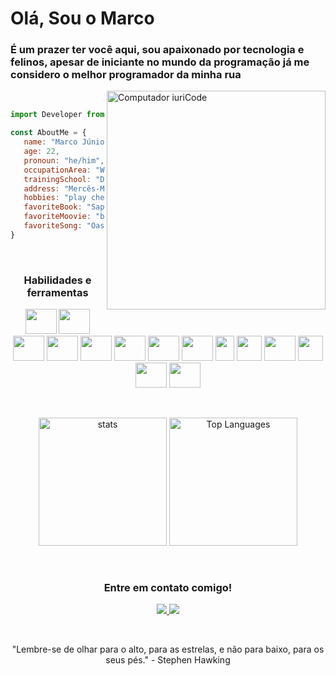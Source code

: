 # **Olá, Sou o Marco**

### É um prazer ter você aqui, sou apaixonado por tecnologia e felinos, apesar de iniciante no mundo da programação já me considero o melhor programador da minha rua

<img src="https://raw.githubusercontent.com/MicaelliMedeiros/micaellimedeiros/master/image/computer-illustration.png" min-width="400px" max-              width="350px" width="400px" align="right" alt="Computador iuriCode">

&nbsp;


   ```js
   import Developer from "./marcojr73.js";

   const AboutMe = {
      name: "Marco Júnior Lopes de Melo",
      age: 22,
      pronoun: "he/him",
      occupationArea: "Web developer",
      trainingSchool: "Driven Education",
      address: "Mercês-MG",
      hobbies: "play chess, read, and watch old movies",
      favoriteBook: "Sapiens: A Brief History of Humankind",
      favoriteMoovie: "back to the future",
      favoriteSong: "Oasis - Whatever"
   }
   ```

&nbsp;
<h3 align="center">Habilidades e ferramentas</h3>

<p align="center">
   <img src="https://cdn.jsdelivr.net/gh/devicons/devicon/icons/html5/html5-original.svg" width="50" height="40"/>
   <img src="https://cdn.jsdelivr.net/gh/devicons/devicon/icons/css3/css3-original.svg" width="50" height="40"/> 
   <img src="https://cdn.jsdelivr.net/gh/devicons/devicon/icons/javascript/javascript-original.svg" width="50" height="40"/> 
   <img src="https://cdn.jsdelivr.net/gh/devicons/devicon/icons/react/react-original-wordmark.svg" width="50" height="40"/>
   <img src="https://cdn.jsdelivr.net/gh/devicons/devicon/icons/nodejs/nodejs-original.svg" width="50" height="40"/>   
   <img src="https://cdn.jsdelivr.net/gh/devicons/devicon/icons/typescript/typescript-original.svg" width="50" height="40"/>
   <img src="https://cdn.jsdelivr.net/gh/devicons/devicon/icons/postgresql/postgresql-original-wordmark.svg" width="50" height="40"/>
   <img src="https://cdn.jsdelivr.net/gh/devicons/devicon/icons/mongodb/mongodb-original.svg" width="50" height="40"/>
   <img src="https://seeklogo.com/images/P/prisma-logo-3805665B69-seeklogo.com.png" width="30" height="40"/>
   <img src="https://cdn.icon-icons.com/icons2/2107/PNG/512/file_type_jest_icon_130514.png" width="40" height="40"/>
   <img src="https://cdn.icon-icons.com/icons2/2699/PNG/512/docker_official_logo_icon_169250.png" width="50" height="40"/>
   <img src="https://cdn.icon-icons.com/icons2/2389/PNG/512/amazon_aws_logo_icon_145507.png" width="40" height="40"/>
   <img src="https://cdn.jsdelivr.net/gh/devicons/devicon/icons/linux/linux-original.svg" width="50" height="40"/>
   <img src="https://cdn.jsdelivr.net/gh/devicons/devicon/icons/git/git-original.svg" width="50" height="40"/> 
 </p>

 &nbsp; 
  
<div align="center">
  <img height="205em" alt="stats" src="https://github-readme-stats.vercel.app/api?username=marcojr73&show_icons=true&hide_border=true&theme=midnight-purple&bg_color=0d1117&hide_border=true" />

  <img height="205em" alt="Top Languages" src="https://github-readme-stats.vercel.app/api/top-langs/?username=marcojr73&theme=midnight-purple&bg_color=0d1117&hide_border=true" />
</div>  
  
&nbsp;
<h3 align="center">Entre em contato comigo!</h3>
<p align=center>
<a href="https://www.linkedin.com/in/marco-junior-7a21871b2/"><img src = "https://img.shields.io/badge/-marcojunior-blue?style=flat-square&logo=Linkedin&logoColor=white&link=https://www.linkedin.com/in/marco-junior/)" /> </a>
<a href="mailto:marco.junior@engenharia.ufjf.com.br"><img src = "https://img.shields.io/badge/-marco.junior-c14438?style=flat-square&logo=Gmail&logoColor=white&link=mailto:marco.junior@engenharia.ufjf.br)](mailto:marco.junior@engenharia.ufjf.br") /></a>
  
</p>

&nbsp;

<p align="center">"Lembre-se de olhar para o alto, para as estrelas, e não para baixo, para os seus pés." - Stephen Hawking</p>


